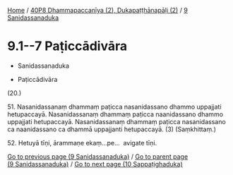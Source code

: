 
[Home](/) / [40P8 Dhammapaccanīya (2), Dukapaṭṭhānapāḷi (2)](...md) / [9 Sanidassanaduka](../40P8/9.md)

# 9.1--7 Paṭiccādivāra

* Sanidassanaduka

* Paṭiccādivāra

(20.)

51\. Nasanidassanaṃ dhammaṃ paṭicca nasanidassano dhammo uppajjati hetupaccayā. Nasanidassanaṃ dhammaṃ paṭicca naanidassano dhammo uppajjati hetupaccayā. Nasanidassanaṃ dhammaṃ paṭicca nasanidassano ca naanidassano ca dhammā uppajjanti hetupaccayā. (3) (Saṃkhittaṃ.)

52\. Hetuyā tīṇi, ārammaṇe ekaṃ…pe…  avigate tīṇi.

[Go to previous page (9 Sanidassanaduka)](../40P8/9.md) / [Go to parent page (9 Sanidassanaduka)](../40P8/9.md) / [Go to next page (10 Sappaṭighaduka)](../10.md)


